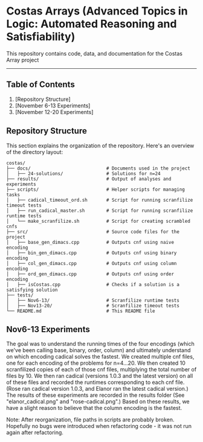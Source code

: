 # Costas Arrays (Advanced Topics in Logic: Automated Reasoning and Satisfiability)

This repository contains code, data, and documentation for the Costas Array project

---

## Table of Contents
1. [Repository Structure]
2. [November 6-13 Experiments]
3. [November 12-20 Experiments]

## Repository Structure
This section explains the organization of the repository. Here's an overview of the directory layout:

```plaintext
costas/
├── docs/                            # Documents used in the project
│   ├── 24-solutions/                # Solutions for n=24
├── results/                         # Output of analyses and experiments
├── scripts/                         # Helper scripts for managing tasks
│   ├── cadical_timeout_ord.sh       # Script for running scranfilize timeout tests
│   ├── run_cadical_master.sh        # Script for running scranfilize runtime tests
│   └── make_scranfilize.sh          # Script for creating scrambled cnfs
├── src/                             # Source code files for the project
│   ├── base_gen_dimacs.cpp          # Outputs cnf using naive encoding
│   ├── bin_gen_dimacs.cpp           # Outputs cnf using binary encoding
│   ├── col_gen_dimacs.cpp           # Outputs cnf using column encoding
│   ├── ord_gen_dimacs.cpp           # Outputs cnf using order encoding
│   ├── isCostas.cpp                 # Checks if a solution is a satisfying solution
├── tests/  
│   ├── Nov6-13/                     # Scranfilize runtime tests
│   ├── Nov13-20/                    # Scranfilize timeout tests
└── README.md                        # This README file
```
## Nov6-13 Experiments
The goal was to understand the running times of the four encodings (which we've been calling base, binary, order, column) and ultimately understand on which encoding cadical solves the fastest. We created multiple cnf files, one for each encoding of the problems for n=4...20. We then created 10 scranfilized copies of each of those cnf files, multiplying the total number of files by 10. We then ran cadical (versions 1.0.3 and the latest version) on all of these files and recorded the runtimes corresponding to each cnf file. (Rose ran cadical version 1.0.3, and Elanor ran the latest cadical version.) The results of these experiments are recorded in the results folder (See "elanor_cadical.png" and "rose-cadical.png".) Based on these results, we have a slight reason to believe that the column encoding is the fastest.

Note: After reorganization, file paths in scripts are probably broken. Hopefully no bugs were introduced when refactoring code - it was not run again after refactoring.